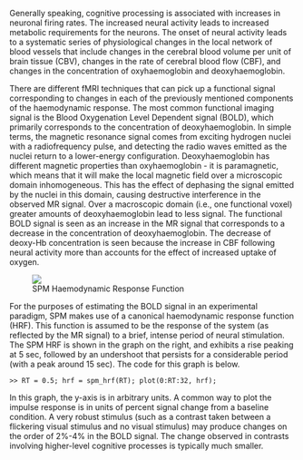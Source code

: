 Generally speaking, cognitive processing is associated with increases in
neuronal firing rates. The increased neural activity leads to increased
metabolic requirements for the neurons. The onset of neural activity
leads to a systematic series of physiological changes in the local
network of blood vessels that include changes in the cerebral blood
volume per unit of brain tissue (CBV), changes in the rate of cerebral
blood flow (CBF), and changes in the concentration of oxyhaemoglobin and
deoxyhaemoglobin.

There are different fMRI techniques that can pick up a functional signal
corresponding to changes in each of the previously mentioned components
of the haemodynamic response. The most common functional imaging signal
is the Blood Oxygenation Level Dependent signal (BOLD), which primarily
corresponds to the concentration of deoxyhaemoglobin. In simple terms,
the magnetic resonance signal comes from exciting hydrogen nuclei with a
radiofrequency pulse, and detecting the radio waves emitted as the
nuclei return to a lower-energy configuration. Deoxyhaemoglobin has
different magnetic properties than oxyhaemoglobin - it is paramagnetic,
which means that it will make the local magnetic field over a
microscopic domain inhomogeneous. This has the effect of dephasing the
signal emitted by the nuclei in this domain, causing destructive
interference in the observed MR signal. Over a macroscopic domain (i.e.,
one functional voxel) greater amounts of deoxyhaemoglobin lead to less
signal. The functional BOLD signal is seen as an increase in the MR
signal that corresponds to a decrease in the concentration of
deoxyhaemoglobin. The decrease of deoxy-Hb concentration is seen because
the increase in CBF following neural activity more than accounts for the
effect of increased uptake of oxygen.

<figure markdown>
<div class="center">
<img src="../../../assets/figures/wikibooks/SPM_hemodynamic_response_function.png" />
</div>
<figcaption>SPM Haemodynamic Response Function</figcaption>
</figure>

For the purposes of estimating the BOLD signal in an experimental
paradigm, SPM makes use of a canonical haemodynamic response function
(HRF). This function is assumed to be the response of the system (as
reflected by the MR signal) to a brief, intense period of neural
stimulation. The SPM HRF is shown in the graph on the right, and
exhibits a rise peaking at 5 sec, followed by an undershoot that
persists for a considerable period (with a peak around 15 sec). The code
for this graph is below.

`>> RT = 0.5; hrf = spm_hrf(RT); plot(0:RT:32, hrf);`

In this graph, the y-axis is in arbitrary units. A common way to plot
the impulse response is in units of percent signal change from a
baseline condition. A very robust stimulus (such as a contrast taken
between a flickering visual stimulus and no visual stimulus) may produce
changes on the order of 2%-4% in the BOLD signal. The change observed in
contrasts involving higher-level cognitive processes is typically much
smaller.
